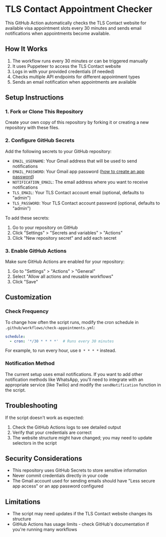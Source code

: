 # TLS Contact Appointment Checker

This GitHub Action automatically checks the TLS Contact website for available visa appointment slots every 30 minutes and sends email notifications when appointments become available.

## How It Works

1. The workflow runs every 30 minutes or can be triggered manually
2. It uses Puppeteer to access the TLS Contact website
3. Logs in with your provided credentials (if needed)
4. Checks multiple API endpoints for different appointment types
5. Sends an email notification when appointments are available

## Setup Instructions

### 1. Fork or Clone This Repository

Create your own copy of this repository by forking it or creating a new repository with these files.

### 2. Configure GitHub Secrets

Add the following secrets to your GitHub repository:

- `EMAIL_USERNAME`: Your Gmail address that will be used to send notifications
- `EMAIL_PASSWORD`: Your Gmail app password ([how to create an app password](https://support.google.com/accounts/answer/185833))
- `NOTIFICATION_EMAIL`: The email address where you want to receive notifications
- `TLS_EMAIL`: Your TLS Contact account email (optional, defaults to "admin")
- `TLS_PASSWORD`: Your TLS Contact account password (optional, defaults to "admin")

To add these secrets:
1. Go to your repository on GitHub
2. Click "Settings" > "Secrets and variables" > "Actions"
3. Click "New repository secret" and add each secret

### 3. Enable GitHub Actions

Make sure GitHub Actions are enabled for your repository:
1. Go to "Settings" > "Actions" > "General"
2. Select "Allow all actions and reusable workflows"
3. Click "Save"

## Customization

### Check Frequency

To change how often the script runs, modify the cron schedule in `.github/workflows/check-appointments.yml`:

```yaml
schedule:
  - cron: '*/30 * * * *'  # Runs every 30 minutes
```

For example, to run every hour, use `0 * * * *` instead.

### Notification Method

The current setup uses email notifications. If you want to add other notification methods like WhatsApp, you'll need to integrate with an appropriate service (like Twilio) and modify the `sendNotification` function in the script.

## Troubleshooting

If the script doesn't work as expected:

1. Check the GitHub Actions logs to see detailed output
2. Verify that your credentials are correct
3. The website structure might have changed; you may need to update selectors in the script

## Security Considerations

- This repository uses GitHub Secrets to store sensitive information
- Never commit credentials directly in your code
- The Gmail account used for sending emails should have "Less secure app access" or an app password configured

## Limitations

- The script may need updates if the TLS Contact website changes its structure
- GitHub Actions has usage limits - check GitHub's documentation if you're running many workflows
